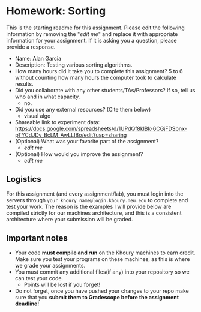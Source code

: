 # Homework: Sorting

This is the starting readme for this assignment.  Please edit the following information by removing the "*edit me*" and replace it with appropriate information for your assignment. If it is asking you a question, please provide a response.

- Name: Alan Garcia
- Description: Testing various sorting algorithms.
- How many hours did it take you to complete this assignment? 5 to 6 without counting how many hours 
	the computer took to calculate results.
- Did you collaborate with any other students/TAs/Professors? If so, tell us who and in what capacity.
  - no.
- Did you use any external resources? (Cite them below)
  - visual algo
- Shareable link to experiment data: https://docs.google.com/spreadsheets/d/1UPdQf8klBk-6CGjFDSpnx-pTYCdJDv_BcLM_AwLLIBo/edit?usp=sharing
- (Optional) What was your favorite part of the assignment? 
  - *edit me*
- (Optional) How would you improve the assignment? 
  - *edit me*

## Logistics

For this assignment (and every assignment/lab), you must login into the servers through `your_khoury_name@login.khoury.neu.edu` to complete and test your work. The reason is the examples I will provide below are compiled strictly for our machines architecture, and this is a consistent architecture where your submission will be graded.

## Important notes

* Your code **must compile and run** on the Khoury machines to earn credit. Make sure you test your programs on these machines, as this is where we grade your assignments.
* You must commit any additional files(if any) into your repository so we can test your code.
  * Points will be lost if you forget!
* Do not forget, once you have pushed your changes to your repo make sure that you **submit them to Gradescope before the assignment deadline!**

